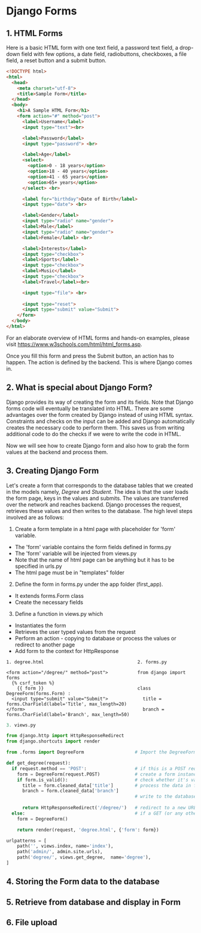 
# Django Forms

## 1. HTML Forms

Here is a basic HTML form with one text field, a password text field, a drop-down field with few options, a date field, radiobuttons, checkboxes, a file field, a reset button and a submit button.

```html
<!DOCTYPE html>
<html>
  <head>
    <meta charset="utf-8">
    <title>Sample Form</title>
  </head>
  <body>
  	<h1>A Sample HTML Form</h1>
    <form action="#" method="post">
      <label>Username</label>
      <input type="text"><br>

      <label>Password</label>
      <input type="password"> <br>

      <label>Age</label>
      <select>
        <option>0 - 18 years</option>
        <option>18 - 40 years</option>
        <option>41 - 65 years</option>
        <option>65+ years</option>
      </select> <br>

      <label for="birthday">Date of Birth</label>
      <input type="date"> <br>

      <label>Gender</label>
      <input type="radio" name="gender">
      <label>Male</label>
      <input type="radio" name="gender">
      <label>Female</label> <br>

      <label>Interests</label>
      <input type="checkbox">
      <label>Sports</label>
      <input type="checkbox">
      <label>Music</label>
      <input type="checkbox">
      <label>Travel</label><br>

      <input type="file"> <br>
      
      <input type="reset">
      <input type="submit" value="Submit">
    </form>
  </body>
</html>
```

For an elaborate overview of HTML forms and hands-on examples, please visit https://www.w3schools.com/html/html_forms.asp.

Once you fill this form and press the Submit button, an action has to happen. The action is defined by the backend. This is where Django comes in.

## 2. What is special about Django Form?

Django provides its way of creating the form and its fields. Note that Django forms code will eventually be translated into HTML. There are some advantages over the form created by Django instead of using HTML syntax. Constraints and checks on the input can be added and Django automatically creates the necessary code to  perform them. This saves us from writing additional code to do the checks if we were to write the code in HTML.

Now we will see how to create Django form and also how to grab the form values at the backend and process them. 

## 3. Creating Django Form
Let's create a form that corresponds to the database tables that we created in the models namely, *Degree* and *Student*. The idea is that the user loads the form page, keys in the values and submits. The values are transferred over the network and reaches backend. Django processes the request, retrieves these values and then  writes to the database. The high level steps involved are as follows:

1. Create a form template in a html page with placeholder for 'form' variable. 
  - The 'form' variable contains the form fields defined in forms.py
  - The 'form' variable will be injected from views.py
  - Note that the name of html page can be anything but it has to be specified in urls.py
  - The html page must be in "templates" folder
2. Define the form in forms.py under the app folder (first_app).
  - It extends forms.Form class
  - Create the necessary fields
3. Define a function in views.py which 
  - Instantiates the form
  - Retrieves the user typed values from the request
  - Perform an action - copying to database or process the values or redirect to another page
  - Add form to the context for HttpResponse

```
1. degree.html                                   2. forms.py
          
<form action="/degree/" method="post">           from django import forms
  {% csrf_token %}
    {{ form }}                                   class DegreeForm(forms.Form) :
  <input type="submit" value="Submit">             title = forms.CharField(label='Title', max_length=20)
</form>                                            branch = forms.CharField(label='Branch', max_length=50)
```

```python
3. views.py

from django.http import HttpResponseRedirect
from django.shortcuts import render

from .forms import DegreeForm                   # Import the DegreeForm that we defined

def get_degree(request):    
  if request.method == 'POST':                  # if this is a POST request we need to process the form data
    form = DegreeForm(request.POST)             # create a form instance and populate it with data from the request:
    if form.is_valid():                         # check whether it's valid:
      title = form.cleaned_data['title']        # process the data in form.cleaned_data as required
      branch = form.cleaned_data['branch']
                                                # write to the database
      
      return HttpResponseRedirect('/degree/')   # redirect to a new URL: return HttpResponseRedirect('/thanks/')
  else:                                         # if a GET (or any other method) we'll create a blank form
    form = DegreeForm()

    return render(request, 'degree.html', {'form': form})
```

```python
urlpatterns = [
    path('', views.index, name='index'),
    path('admin/', admin.site.urls),
    path('degree/', views.get_degree,  name='degree'),
]
```

## 4. Storing the Form data to the database

## 5. Retrieve from database and display in Form

## 6. File upload
